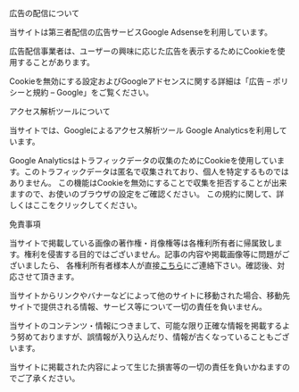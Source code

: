 
広告の配信について

当サイトは第三者配信の広告サービスGoogle Adsenseを利用しています。

広告配信事業者は、ユーザーの興味に応じた広告を表示するためにCookieを使用することがあります。

Cookieを無効にする設定およびGoogleアドセンスに関する詳細は「広告 – ポリシーと規約 – Google」をご覧ください。


アクセス解析ツールについて

当サイトでは、Googleによるアクセス解析ツール Google Analyticsを利用しています。

Google Analyticsはトラフィックデータの収集のためにCookieを使用しています。このトラフィックデータは匿名で収集されており、個人を特定するものではありません。
この機能はCookieを無効にすることで収集を拒否することが出来ますので、お使いのブラウザの設定をご確認ください。
この規約に関して、詳しくはここをクリックしてください。



免責事項

当サイトで掲載している画像の著作権・肖像権等は各権利所有者に帰属致します。権利を侵害する目的ではございません。記事の内容や掲載画像等に問題がございましたら、
各権利所有者様本人が直接[こちら](https://twitter.com/Alt_Shift_N)にご連絡下さい。確認後、対応させて頂きます。

当サイトからリンクやバナーなどによって他のサイトに移動された場合、移動先サイトで提供される情報、サービス等について一切の責任を負いません。

当サイトのコンテンツ・情報につきまして、可能な限り正確な情報を掲載するよう努めておりますが、誤情報が入り込んだり、情報が古くなっていることもございます。

当サイトに掲載された内容によって生じた損害等の一切の責任を負いかねますのでご了承ください。